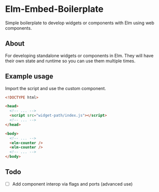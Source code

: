# Elm-Embed-Boilerplate

Simple boilerplate to develop widgets or components with Elm using web components.

## About

For developing standalone widgets or components in Elm. They will have their own state and runtime so you can use them multiple times.

## Example usage

Import the script and use the custom component.

```html
<!DOCTYPE html>

<head>
  <!-- ... -->
  <script src="widget-path/index.js"></script>
  <!-- ... -->
</head>

<body>
  <!-- ... -->
  <elm-counter />
  <elm-counter />
  <!-- ... -->
</body>
```

## Todo

- [ ] Add component interop via flags and ports (advanced use)

